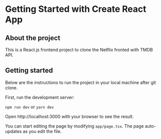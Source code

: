 # Getting Started with Create React App
## About the project

This is a React.js frontend project to clone the Netflix fronted with TMDB API.

## Getting started

Below are the instructions to run the project in your local machine after git clone.

First, run the development server:

`npm run dev` or `yarn dev`

Open http://localhost:3000 with your browser to see the result.

You can start editing the page by modifying `app/page.tsx`. The page auto-updates as you edit the file.
